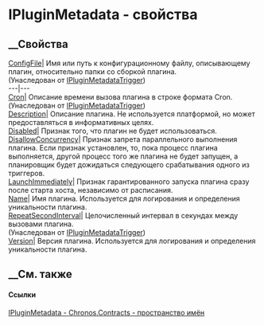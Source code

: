 # IPluginMetadata - свойства
##  __Свойства
[ConfigFile](P_Chronos_Contracts_IPluginMetadataTrigger_ConfigFile.htm)|  Имя
или путь к конфигурационному файлу, описывающему плагин, относительно папки со
сборкой плагина.  
(Унаследован от
[IPluginMetadataTrigger](T_Chronos_Contracts_IPluginMetadataTrigger.htm))  
---|---  
[Cron](P_Chronos_Contracts_IPluginMetadataTrigger_Cron.htm)|  Описание времени
вызова плагина в строке формата Cron.  
(Унаследован от
[IPluginMetadataTrigger](T_Chronos_Contracts_IPluginMetadataTrigger.htm))  
[Description](P_Chronos_Contracts_IPluginMetadata_Description.htm)|  Описание
плагина. Не используется платформой, но может предоставляться в информативных
целях.  
[Disabled](P_Chronos_Contracts_IPluginMetadata_Disabled.htm)|  Признак того,
что плагин не будет использоваться.  
[DisallowConcurrency](P_Chronos_Contracts_IPluginMetadata_DisallowConcurrency.htm)|
Признак запрета параллельного выполнения плагина. Если признак установлен, то,
пока процесс плагина выполняется, другой процесс того же плагина не будет
запущен, а планировщик будет дожидаться следующего срабатывания одного из
триггеров.  
[LaunchImmediately](P_Chronos_Contracts_IPluginMetadata_LaunchImmediately.htm)|
Признак гарантированного запуска плагина сразу после старта хоста, независимо
от расписания.  
[Name](P_Chronos_Contracts_IPluginMetadata_Name.htm)|  Имя плагина.
Используется для логирования и определения уникальности плагина.  
[RepeatSecondInterval](P_Chronos_Contracts_IPluginMetadataTrigger_RepeatSecondInterval.htm)|
Целочисленный интервал в секундах между вызовами плагина.  
(Унаследован от
[IPluginMetadataTrigger](T_Chronos_Contracts_IPluginMetadataTrigger.htm))  
[Version](P_Chronos_Contracts_IPluginMetadata_Version.htm)|  Версия плагина.
Используется для логирования и определения уникальности плагина.  
## __См. также
#### Ссылки
[IPluginMetadata - ](T_Chronos_Contracts_IPluginMetadata.htm)
[Chronos.Contracts - пространство имён](N_Chronos_Contracts.htm)
